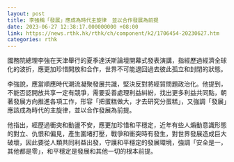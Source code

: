 ```yaml
---
layout: post
title: 李強稱「發展」應成為時代主旋律　並以合作發展為前提
date: 2023-06-27 12:38:17.000000000 +08:00
link: https://news.rthk.hk/rthk/ch/component/k2/1706454-20230627.htm
categories: rthk
---
```


國務院總理李強在天津舉行的夏季達沃斯論壇開幕式發表演講，指經歷過經濟全球化的波折，應更加珍惜開放和合作，世界不可能退回過去彼此孤立和封閉的狀態。

李強說，應當順應時代潮流凝聚發展共識，堅決反對將經貿問題政治化。他提到，不能否認開放共享一定有競爭，需要妥善處理利益糾紛，找出更多利益共同點，朝著發展方向推進各項工作，形容「把蛋糕做大，才去研究分蛋糕」，又強調「發展」應該成為時代的主旋律，並以合作發展為前提。

他指出，經歷過衝突和動盪不安，應更加珍惜和平穩定，近年有些人煽動意識形態的對立、仇恨和偏見，產生圍堵打壓，戰爭和衝突時有發生，對世界發展造成巨大破壞，因此要從人類共同利益出發，守護和平穩定的發展環境，強調「安全是一，其他都是零」，和平穩定是發展和其他一切的根本前提。
